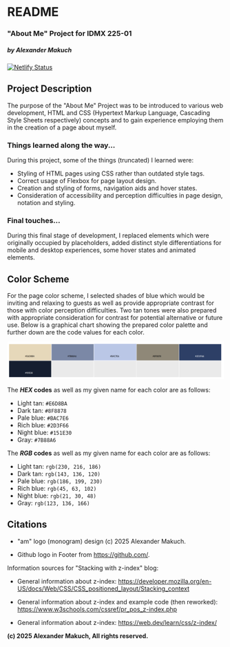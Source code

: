 # README
### "About Me" Project for IDMX 225-01
##### by Alexander Makuch
[![Netlify Status](https://api.netlify.com/api/v1/badges/88f53dec-d881-4698-acd6-a38732026099/deploy-status)](https://app.netlify.com/sites/about-me-am-idmx/deploys)

## Project Description
The purpose of the "About Me" Project was to be introduced to various web development, HTML and CSS (Hypertext Markup Language, Cascading Style Sheets respectively) concepts and to gain experience employing them in the creation of a page about myself.

### Things learned along the way...
During this project, some of the things (truncated) I learned were:
* Styling of HTML pages using CSS rather than outdated style tags.
* Correct usage of Flexbox for page layout design.
* Creation and styling of forms, navigation aids and hover states.
* Consideration of accessibility and perception difficulties in page design, notation and styling.

### Final touches...
During this final stage of development, I replaced elements which were originally occupied by placeholders, added distinct style differentiations for mobile and desktop experiences, some hover states and animated elements.


## Color Scheme
For the page color scheme, I selected shades of blue which would be inviting and relaxing to guests as well as provide appropriate contrast for those with color perception difficulties.  Two tan tones were also prepared with appropriate consideration for contrast for potential alternative or future use.  Below is a graphical chart showing the prepared color palette and further down are the code values for each color.

![Graphical representation of color scheme selection with HEX values.](/img/color-swatches.png)

The **_HEX_ codes** as well as my given name for each color are as follows:
* Light tan: `#E6D8BA`
* Dark tan: `#8F8878`
* Pale blue: `#BAC7E6`
* Rich blue: `#2D3F66`
* Night blue: `#151E30`
* Gray: `#7B88A6`

The **_RGB_ codes** as well as my given name for each color are as follows:
* Light tan: `rgb(230, 216, 186)`
* Dark tan: `rgb(143, 136, 120)`
* Pale blue: `rgb(186, 199, 230)`
* Rich blue: `rgb(45, 63, 102)`
* Night blue: `rgb(21, 30, 48)`
* Gray: `rgb(123, 136, 166)`

## Citations
* "am" logo (monogram) design (c) 2025 Alexander Makuch.

* Github logo in Footer from https://github.com/.

Information sources for "Stacking with z-index" blog:
* General information about z-index: https://developer.mozilla.org/en-US/docs/Web/CSS/CSS_positioned_layout/Stacking_context

* General information about z-index and example code (then reworked): https://www.w3schools.com/cssref/pr_pos_z-index.php

* General information about z-index: https://web.dev/learn/css/z-index/

**(c) 2025 Alexander Makuch, All rights reserved.**